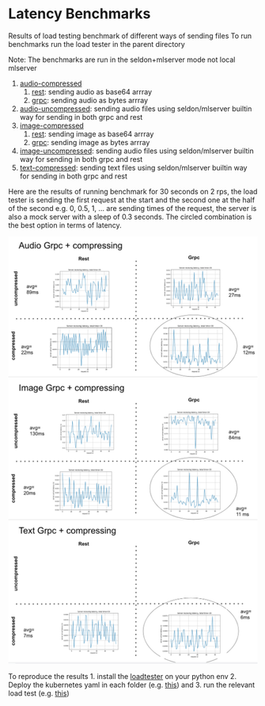 # Latency Benchmarks

Results of load testing benchmark of different ways of sending files
To run benchmarks run the load tester in the parent directory

Note: The benchmarks are run in the seldon+mlserver mode not local mlserver

1. [audio-compressed](audio-compressed)
    1. [rest](audio-compressed/rest/): sending audio as base64 arrray
    2. [grpc](audio-compressed/grpc/): sending audio as bytes arrray
2. [audio-uncompressed](audio-uncompressed): sending audio files using seldon/mlserver builtin way for sending in both grpc and rest
3. [image-compressed](image-compressed)
    1. [rest](image-compressed/rest/): sending image as base64 arrray
    2. [grpc](image-compressed/grpc/): sending image as bytes arrray
4. [image-uncompressed](image-uncompressed): sending audio files using seldon/mlserver builtin way for sending in both grpc and rest
2. [text-compressed](text): sending text files using seldon/mlserver builtin way for sending in both grpc and rest

Here are the results of running benchmark for 30 seconds on 2 rps, the load tester is sending the first request at the start and the second one at the half of the second e.g. 0, 0.5, 1, ... are sending times of the request, the server is also a mock server with a sleep of 0.3 seconds. The circled combination is the best option in terms of latency.

![audio](figs/audio.png)
![image](figs/image.png)
![text](figs/text.png)

To reproduce the results 1. install the [loadtester](../load_tester/) on your python env 2. Deploy the kubernetes yaml in each folder (e.g. [this](text/node.yaml)) and 3. run the relevant load test (e.g. [this](text/load-test-grpc.py))